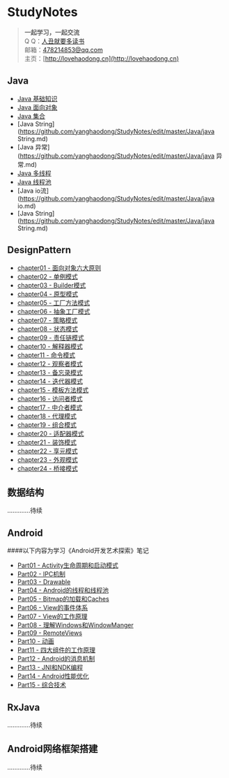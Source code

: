 #  StudyNotes
> **一起学习，一起交流**  
Q Q：[人丑就要多读书](http://sighttp.qq.com/msgrd?v=3&uin=478214853&site=&menu=yes)  
邮箱：[478214853@qq.com](mailto:478214853@qq.com)  
主页：[http://lovehaodong.cn](http://lovehaodong.cn) 

##  Java

* [Java 基础知识](https://github.com/yanghaodong/StudyNotes/blob/master/Java/java%E5%9F%BA%E7%A1%80%E7%9F%A5%E8%AF%86.md)
* [Java 面向对象](https://github.com/yanghaodong/StudyNotes/edit/master/Java/java面向对象.md)
* [Java 集合](https://github.com/yanghaodong/StudyNotes/edit/master/Java/java集合.md)
* [Java String](https://github.com/yanghaodong/StudyNotes/edit/master/Java/java String.md)
* [Java 异常](https://github.com/yanghaodong/StudyNotes/edit/master/Java/java 异常.md)
* [Java 多线程](https://github.com/yanghaodong/StudyNotes/edit/master/Java/java多线程.md)
* [Java 线程池](https://github.com/yanghaodong/StudyNotes/edit/master/Java/线程池.md)
* [Java io流](https://github.com/yanghaodong/StudyNotes/edit/master/Java/java io.md)
* [Java String](https://github.com/yanghaodong/StudyNotes/edit/master/Java/java String.md)


## DesignPattern
* [chapter01 - 面向对象六大原则](https://github.com/yanghaodong/StudyNotes/master/DesignPattern/chapter01-面向对象六大原则.md)
* [chapter02 - 单例模式](https://github.com/onlylemi/notes/blob/master/DesignPattern/chapter02-单例模式.md)
* [chapter03 - Builder模式](https://github.com/onlylemi/notes/blob/master/DesignPattern/chapter03-Builder模式.md)
* [chapter04 - 原型模式](https://github.com/onlylemi/notes/blob/master/DesignPattern/chapter04-原型模式.md)
* [chapter05 - 工厂方法模式](https://github.com/onlylemi/notes/blob/master/DesignPattern/chapter05-工厂方法模式.md)
* [chapter06 - 抽象工厂模式](https://github.com/onlylemi/notes/blob/master/DesignPattern/chapter06-抽象工厂模式.md)
* [chapter07 - 策略模式](https://github.com/onlylemi/notes/blob/master/DesignPattern/chapter07-策略模式.md)
* [chapter08 - 状态模式](https://github.com/onlylemi/notes/blob/master/DesignPattern/chapter08-状态模式.md)
* [chapter09 - 责任链模式](https://github.com/onlylemi/notes/blob/master/DesignPattern/chapter09-责任链模式.md)
* [chapter10 - 解释器模式](https://github.com/onlylemi/notes/blob/master/DesignPattern/chapter10-解释器模式.md)
* [chapter11 - 命令模式](https://github.com/onlylemi/notes/blob/master/DesignPattern/chapter11-命令模式.md)
* [chapter12 - 观察者模式](https://github.com/onlylemi/notes/blob/master/DesignPattern/chapter12-观察者模式.md)
* [chapter13 - 备忘录模式](https://github.com/onlylemi/notes/blob/master/DesignPattern/chapter13-备忘录模式.md)
* [chapter14 - 迭代器模式](https://github.com/onlylemi/notes/blob/master/DesignPattern/chapter14-迭代器模式.md)
* [chapter15 - 模板方法模式](https://github.com/onlylemi/notes/blob/master/DesignPattern/chapter15-模板方法模式.md)
* [chapter16 - 访问者模式](https://github.com/onlylemi/notes/blob/master/DesignPattern/chapter16-访问者模式.md)
* [chapter17 - 中介者模式](https://github.com/onlylemi/notes/blob/master/DesignPattern/chapter17-中介者模式.md)
* [chapter18 - 代理模式](https://github.com/onlylemi/notes/blob/master/DesignPattern/chapter18-代理模式.md)
* [chapter19 - 组合模式](https://github.com/onlylemi/notes/blob/master/DesignPattern/chapter19-组合模式.md)
* [chapter20 - 适配器模式](https://github.com/onlylemi/notes/blob/master/DesignPattern/chapter20-适配器模式.md)
* [chapter21 - 装饰模式](https://github.com/onlylemi/notes/blob/master/DesignPattern/chapter21-装饰模式.md)
* [chapter22 - 享元模式](https://github.com/onlylemi/notes/blob/master/DesignPattern/chapter22-享元模式.md)
* [chapter23 - 外观模式](https://github.com/onlylemi/notes/blob/master/DesignPattern/chapter23-外观模式.md)
* [chapter24 - 桥接模式](https://github.com/onlylemi/notes/blob/master/DesignPattern/chapter24-桥接模式.md)


## 数据结构

.............待续



## Android
####以下内容为学习《Android开发艺术探索》笔记
* [Part01  -  Activity生命周期和启动模式](https://github.com/yanghaodong/StudyNotes/master/DesignPattern/chapter01-面向对象六大原则.md)
* [Part02  -  IPC机制](https://github.com/onlylemi/notes/blob/master/DesignPattern/chapter02-单例模式.md)
* [Part03  -  Drawable](https://github.com/onlylemi/notes/blob/master/DesignPattern/chapter03-Builder模式.md)
* [Part04  -  Android的线程和线程池](https://github.com/onlylemi/notes/blob/master/DesignPattern/chapter04-原型模式.md)
* [Part05  -  Bitmap的加载和Caches](https://github.com/onlylemi/notes/blob/master/DesignPattern/chapter05-工厂方法模式.md)
* [Part06  -  View的事件体系](https://github.com/onlylemi/notes/blob/master/DesignPattern/chapter07-策略模式.md)
* [Part07  -  View的工作原理](https://github.com/onlylemi/notes/blob/master/DesignPattern/chapter08-状态模式.md)
* [Part08  -  理解Windows和WindowManger](https://github.com/onlylemi/notes/blob/master/DesignPattern/chapter09-责任链模式.md)
* [Part09  -  RemoteViews](https://github.com/onlylemi/notes/blob/master/DesignPattern/chapter11-命令模式.md)
* [Part10  -  动画](https://github.com/onlylemi/notes/blob/master/DesignPattern/chapter12-观察者模式.md)
* [Part11  -  四大组件的工作原理](https://github.com/onlylemi/notes/blob/master/DesignPattern/chapter06-抽象工厂模式.md)
* [Part12  -  Android的消息机制](https://github.com/onlylemi/notes/blob/master/DesignPattern/chapter13-备忘录模式.md)
* [Part13  -  JNI和NDK编程](https://github.com/onlylemi/notes/blob/master/DesignPattern/chapter14-迭代器模式.md)
* [Part14  -  Android性能优化](https://github.com/onlylemi/notes/blob/master/DesignPattern/chapter15-模板方法模式.md)
* [Part15  -  综合技术](https://github.com/onlylemi/notes/blob/master/DesignPattern/chapter10-解释器模式.md)


## RxJava
.............待续
## Android网络框架搭建
.............待续















